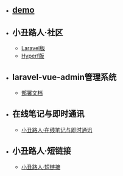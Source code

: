 - ## [demo](/{{route}}/{{version}}/demo)
- ## 小丑路人·社区
    - [Laravel版](/{{route}}/{{version}}/home)
    - [Hyperf版](/{{route}}/{{version}}/bbs-hyperf)
- ## laravel-vue-admin管理系统
    - [部署文档](/{{route}}/{{version}}/laravel-vue-admin)
- ## 在线笔记与即时通讯
    - [小丑路人·在线笔记与即时通讯](/{{route}}/{{version}}/notes-and-websocket)
- ## 小丑路人·短链接
    - [小丑路人·短链接](/{{route}}/{{version}}/short-url)

